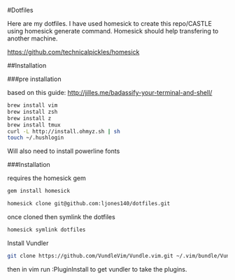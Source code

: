 #Dotfiles

Here are my dotfiles. I have used homesick to create this repo/CASTLE using
homesick generate command. Homesick should help transfering to another machine.

https://github.com/technicalpickles/homesick

##Installation

###pre installation

based on this guide: http://jilles.me/badassify-your-terminal-and-shell/

```sh
brew install vim
brew install zsh
brew install z
brew install tmux
curl -L http://install.ohmyz.sh | sh
touch ~/.hushlogin
```

Will also need to install powerline fonts

###Installation

requires the homesick gem
```sh
gem install homesick
```
```sh
homesick clone git@github.com:ljones140/dotfiles.git
```
once cloned then symlink the dotfiles
```sh
homesick symlink dotfiles
```
Install Vundler
```sh
git clone https://github.com/VundleVim/Vundle.vim.git ~/.vim/bundle/Vundle.vim
```
then in vim run :PluginInstall to get vundler to take the plugins.
